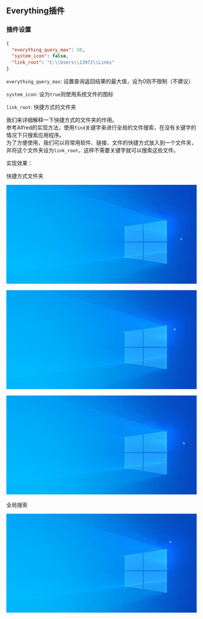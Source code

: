 ## Everything插件

### 插件设置

```json
{
  "everything_query_max": 50,
  "system_icon": false,
  "link_root": "C:\\Users\\13972\\Links"
}
```
`everything_query_max`: 设置查询返回结果的最大值，设为0则不限制（不建议） 
 
`system_icon`: 设为`true`则使用系统文件的图标  

`link_root`: 快捷方式的文件夹  

我们来详细解释一下快捷方式的文件夹的作用。  
参考Alfred的实现方法，使用`find`关键字来进行全局的文件搜索，在没有关键字的情况下只搜索应用程序。  
为了方便使用，我们可以将常用软件、链接、文件的快捷方式放入到一个文件夹，并将这个文件夹设为`link_root`，这样不需要关键字就可以搜索这些文件。

实现效果：  

快捷方式文件夹  

![软件](images/readme_everything_lnk.gif)  

![软件](images/readme_everything_url.gif)  

![软件](images/readme_everything_folder.gif)

全局搜索  

![软件](images/readme_everything_global.gif)


